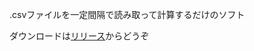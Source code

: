 .csvファイルを一定間隔で読み取って計算するだけのソフト

 ダウンロードは[リリース](https://github.com/Remon-7L/OverParse/releases)からどうぞ
 
